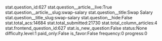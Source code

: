 stat.question_id:627
stat.question__article__live:True
stat.question__article__slug:swap-salary
stat.question__title:Swap Salary
stat.question__title_slug:swap-salary
stat.question__hide:False
stat.total_acs:14684
stat.total_submitted:21730
stat.total_column_articles:4
stat.frontend_question_id:627
stat.is_new_question:False
status:None
difficulty.level:1
paid_only:False
is_favor:False
frequency:0
progress:0
